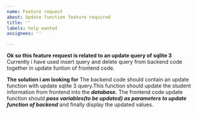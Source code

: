 ```yaml
---
name: Feature request
about: Update function feature required
title: ''
labels: help wanted
assignees: ''

---
```


**Ok so this feature request is related to an update query of sqlite 3**
Currently i have used insert query and delete query from backend code together in update funtion of frontend code.

**The solution i am looking for**
The backend code should contain an update function with update sqlite 3 query.This function should update the student information from frontend into the ***database.***
The frontend code update function should ***pass variables(to be updated) as parameters to update function of backend*** and finally display the updated values.

